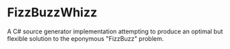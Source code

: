 # FizzBuzzWhizz
A C# source generator implementation attempting to produce an optimal but flexible solution to the eponymous "FizzBuzz" problem.
